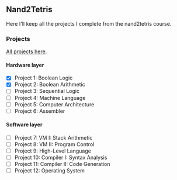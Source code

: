 ## Nand2Tetris

Here I'll keep all the projects I complete from the nand2tetris course.

### Projects

[All projects here](https://www.nand2tetris.org/course).

#### Hardware layer

- [x] Project 1: Boolean Logic 
- [x] Project 2: Boolean Arithmetic 
- [ ] Project 3: Sequential Logic
- [ ] Project 4: Machine Language 
- [ ] Project 5: Computer Architecture 
- [ ] Project 6: Assembler 

#### Software layer

- [ ] Project 7: VM I: Stack Arithmetic 
- [ ] Project 8: VM II: Program Control 
- [ ] Project 9: High-Level Language 
- [ ] Project 10: Compiler I: Syntax Analysis
- [ ] Project 11: Compiler II: Code Generation 
- [ ] Project 12: Operating System 

